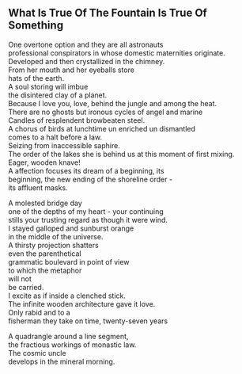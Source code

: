 What Is True Of The Fountain Is True Of Something
-------------------------------------------------
One overtone option and they are all astronauts  
professional conspirators in whose domestic maternities originate.  
Developed and then crystallized in the chimney.  
From her mouth and her eyeballs store  
hats of the earth.  
A soul storing will imbue  
the disintered clay of a planet.  
Because I love you, love, behind the jungle and among the heat.  
There are no ghosts but ironous cycles of angel and marine  
Candles of resplendent browbeaten steel.  
A chorus of birds at lunchtime un enriched un dismantled  
comes to a halt before a law.  
Seizing from inaccessible saphire.  
The order of the lakes she is behind us at this moment of first mixing.  
Eager, wooden knave!  
A affection focuses its dream of a beginning, its  
beginning, the new ending of the shoreline order -  
its affluent masks.  
  
A molested bridge day  
one of the depths of my heart - your continuing  
stills your trusting regard as though it were wind.  
I stayed galloped and sunburst orange  
in the middle of the universe.  
A thirsty projection shatters  
even the parenthetical  
grammatic boulevard in point of view  
to which the metaphor  
will not  
be carried.  
I excite as if inside a clenched stick.  
The infinite wooden architecture gave it love.  
Only rabid and to a  
fisherman they take on time, twenty-seven years  
  
A quadrangle around a line segment,  
the fractious workings of monastic law.  
The cosmic uncle  
develops in the mineral morning.  
